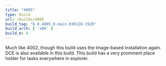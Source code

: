 ```yaml
---
title: "4005"
type: build
url: /builds/4005
build_tag: "6.0.4005.0.main.030128-1920"
build_arch: [ 'x86' ]
build_m: 4
---
```


Much like 4002, though this build uses the Image-based installation again. DCE is also available in this build. This build has a very prominent place holder for tasks everywhere in explorer.
